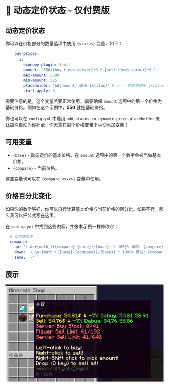 # 🔴 动态定价状态 - 仅付费版

## 动态定价状态

你可以在价格部分的数量选项中使用 `{status}` 变量，如下：

``` YAML
    buy-prices:
      1:
        economy-plugin: Vault
        amount: '550+{buy-times-server}*0.2-{sell-times-server}*0.1'
        max-amount: 5500
        min-amount: 325
        placeholder: '&6{amount} 硬币 {status}' # <--- 在这里使用 {status} 变量.
        start-apply: 0
```

需要注意的是，这个变量若要正常使用，需要确保 `amount` 选项中的第一个价格为基础价格。例如在这个示例中，**550** 就是基础价格。

你也可以在 `config.yml` 中启用 `add-status-in-dynamic-price-placeholder` 来让插件自动为你补全，你无需在每个价格变量下手动添加变量！

## 可用变量

* `{base}` - 动态定价的基本价格。在 `amount` 选项中的第一个数字会被当做基本价格。
* `{compare}` - 当前价格。

这些变量也可以在 `{compare_<xxx>}` 变量中使用。

## 价格百分比变化

如果你的数学够好，你可以自行计算基本价格与当前价格的百分比。如果不行，那么我可以把公式写在这里。

在 `config.yml` 中找到这些内容，并像本示例一样修改它：

``` YAML
  # 仅付费版本
  compare:
    up: '↑ &c+{math_(({compare}-{base})/{base}) * 100}% 调试: {compare} {base}'
    down: '↓ &a-{math_(({base}-{compare})/{base}) * 100}% 调试: {compare} {base}'
    same: '-'
```

## 展示

![img](images/image6.png)